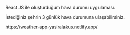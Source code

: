 React JS ile oluşturduğum hava durumu uygulaması.

İstediğiniz şehrin 3 günlük hava durumuna ulaşabilirsiniz.

https://weather-app-yasiralakus.netlify.app/
